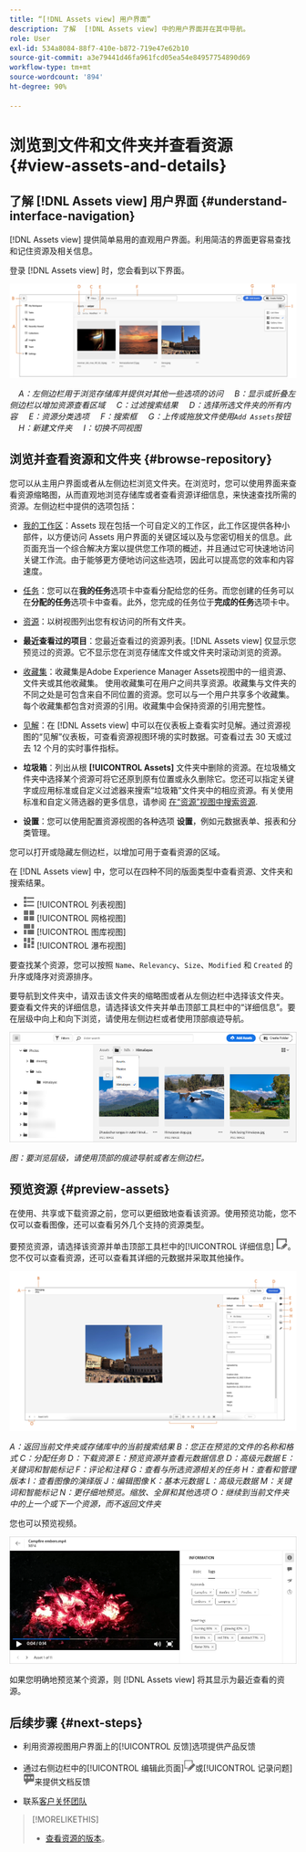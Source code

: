 ```yaml
---
title: “[!DNL Assets view] 用户界面”
description: 了解  [!DNL Assets view] 中的用户界面并在其中导航。
role: User
exl-id: 534a8084-88f7-410e-b872-719e47e62b10
source-git-commit: a3e79441d46fa961fcd05ea54e84957754890d69
workflow-type: tm+mt
source-wordcount: '894'
ht-degree: 90%

---
```


# 浏览到文件和文件夹并查看资源 {#view-assets-and-details}

<!-- TBD: Give screenshots of all views with many assets. Zoom out to showcase how the thumbnails/tiles flow on the UI in different views. -->

<!-- TBD: The options in left sidebar may change. Shared with me and Shared by me are missing for now. Update this section as UI is updated. -->

## 了解 [!DNL Assets view] 用户界面 {#understand-interface-navigation}

[!DNL Assets view] 提供简单易用的直观用户界面。利用简洁的界面更容易查找和记住资源及相关信息。

登录 [!DNL Assets view] 时，您会看到以下界面。

![[!DNL Assets view] 用户界面](assets/assets-view-interface.png)

    *A：左侧边栏用于浏览存储库并提供对其他一些选项的访问*
    *B：显示或折叠左侧边栏以增加资源查看区域*
    *C：过滤搜索结果*
    *D：选择所选文件夹的所有内容*
    *E：资源分类选项*
    *F：搜索框*
    *G：上传或拖放文件使用`Add Assets`按钮*
    *H：新建文件夹*
    *I：切换不同视图*

<!-- TBD: Need an embedded video here with narration. It has to be hosted on MPC to be embeddable. -->

## 浏览并查看资源和文件夹 {#browse-repository}

您可以从主用户界面或者从左侧边栏浏览文件夹。在浏览时，您可以使用界面来查看资源缩略图，从而直观地浏览存储库或者查看资源详细信息，来快速查找所需的资源。左侧边栏中提供的选项包括：

* [我的工作区](/help/assets/my-workspace-assets-view.md)：Assets 现在包括一个可自定义的工作区，此工作区提供各种小部件，以方便访问 Assets 用户界面的关键区域以及与您密切相关的信息。此页面充当一个综合解决方案以提供您工作项的概述，并且通过它可快速地访问关键工作流。由于能够更方便地访问这些选项，因此可以提高您的效率和内容速度。
* [任务](/help/assets/my-workspace-assets-view.md)：您可以在&#x200B;**我的任务**&#x200B;选项卡中查看分配给您的任务。而您创建的任务可以在&#x200B;**分配的任务**&#x200B;选项卡中查看。此外，您完成的任务位于&#x200B;**完成的任务**&#x200B;选项卡中。
* [资源](/help/assets/manage-organize-assets-view.md)：以树视图列出您有权访问的所有文件夹。
* **最近查看过的项目**：您最近查看过的资源列表。[!DNL Assets view] 仅显示您预览过的资源。它不显示您在浏览存储库文件或文件夹时滚动浏览的资源。
* [收藏集](/help/assets/manage-collections-assets-view.md)：收藏集是Adobe Experience Manager Assets视图中的一组资源、文件夹或其他收藏集。 使用收藏集可在用户之间共享资源。收藏集与文件夹的不同之处是可包含来自不同位置的资源。您可以与一个用户共享多个收藏集。每个收藏集都包含对资源的引用。收藏集中会保持资源的引用完整性。

* [见解](/help/assets/manage-reports-assets-view.md#view-live-statistics)：在 [!DNL Assets view] 中可以在仪表板上查看实时见解。通过资源视图的“见解”仪表板，可查看资源视图环境的实时数据。可查看过去 30 天或过去 12 个月的实时事件指标。
* **垃圾箱**：列出从根 **[!UICONTROL Assets]** 文件夹中删除的资源。在垃圾桶文件夹中选择某个资源可将它还原到原有位置或永久删除它。您还可以指定关键字或应用标准或自定义过滤器来搜索“垃圾箱”文件夹中的相应资源。有关使用标准和自定义筛选器的更多信息，请参阅 [在“资源”视图中搜索资源](/help/assets/search-assets-view.md).
* **设置**：您可以使用配置资源视图的各种选项 **设置**，例如元数据表单、报表和分类管理。

<!-- TBD: Not sure if we want to publish these right now. CC Libs are beta as per Greg.
* **Libraries**: Access to [!DNL Adobe Creative Cloud Team] (CCT) Libraries view. This view is visible only if the user is entitled to CCT Libraries.
-->

<!-- TBD: My Work Space shows task inbox and it is not visible on AEM Cloud Demos as of now. It is the source of truth server hence not documenting My Work Space option for now.
-->

您可以打开或隐藏左侧边栏，以增加可用于查看资源的区域。

在 [!DNL Assets view] 中，您可以在四种不同的版面类型中查看资源、文件夹和搜索结果。

* ![列表视图图标](assets/do-not-localize/list-view.png) [!UICONTROL 列表视图]
* ![网格视图图标](assets/do-not-localize/grid-view.png) [!UICONTROL 网格视图]
* ![图库视图图标](assets/do-not-localize/gallery-view.png) [!UICONTROL 图库视图]
* ![瀑布视图图标](assets/do-not-localize/waterfall-view.png) [!UICONTROL 瀑布视图]

要查找某个资源，您可以按照 `Name`、`Relevancy`、`Size`、`Modified` 和 `Created` 的升序或降序对资源排序。

要导航到文件夹中，请双击该文件夹的缩略图或者从左侧边栏中选择该文件夹。 要查看文件夹的详细信息，请选择该文件夹并单击顶部工具栏中的“详细信息”。要在层级中向上和向下浏览，请使用左侧边栏或者使用顶部痕迹导航。

![浏览文件夹](assets/browsing-folders.png)

*图：要浏览层级，请使用顶部的痕迹导航或者左侧边栏。*

## 预览资源 {#preview-assets}

在使用、共享或下载资源之前，您可以更细致地查看该资源。使用预览功能，您不仅可以查看图像，还可以查看另外几个支持的资源类型。

要预览资源，请选择该资源并单击顶部工具栏中的[!UICONTROL 详细信息] ![详细信息图标](assets/do-not-localize/edit-in-icon.png)。您不仅可以查看资源，还可以查看其详细的元数据并采取其他操作。

![预览资源](assets/preview-asset-2.png)

*A：返回当前文件夹或存储库中的当前搜索结果*
*B：您正在预览的文件的名称和格式*
*C：分配任务*
*D：下载资源*
*E：预览资源并查看元数据信息*
*D：高级元数据*
*E：关键词和智能标记*
*F：评论和注释*
*G：查看与所选资源相关的任务*
*H：查看和管理版本*
*I：查看图像的演绎版*
*J：编辑图像*
*K：基本元数据*
*L：高级元数据*
*M：关键词和智能标记*
*N：更仔细地预览。缩放、全屏和其他选项*
*O：继续到当前文件夹中的上一个或下一个资源，而不返回文件夹*

您也可以预览视频。

![视频预览](assets/preview-video.png)

如果您明确地预览某个资源，则 [!DNL Assets view] 将其显示为最近查看的资源。

<!-- TBD: Describe the options.

Explicitly previewed assets are displayed as recently viewed assets. Give screenshot of this.
Other use cases after previewing.
-->

## 后续步骤 {#next-steps}

* 利用资源视图用户界面上的[!UICONTROL 反馈]选项提供产品反馈

* 通过右侧边栏中的[!UICONTROL 编辑此页面]![编辑页面](assets/do-not-localize/edit-page.png)或[!UICONTROL 记录问题]![创建 GitHub 问题](assets/do-not-localize/github-issue.png)来提供文档反馈

* 联系[客户关怀团队](https://experienceleague.adobe.com/?support-solution=General#support)

>[!MORELIKETHIS]
>
>* [查看资源的版本](/help/assets/manage-organize-assets-view.md#view-versions)。
